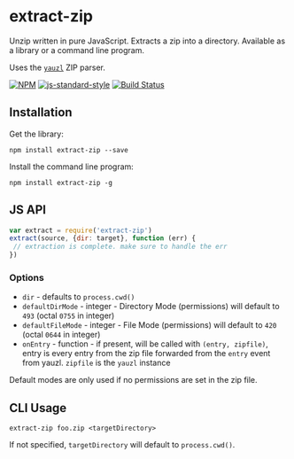 # extract-zip

Unzip written in pure JavaScript. Extracts a zip into a directory. Available as a library or a command line program.

Uses the [`yauzl`](http://npmjs.org/yauzl) ZIP parser.

[![NPM](https://nodei.co/npm/extract-zip.png?global=true)](https://nodei.co/npm/extract-zip/)
[![js-standard-style](https://cdn.rawgit.com/feross/standard/master/badge.svg)](https://github.com/feross/standard)
[![Build Status](https://travis-ci.org/maxogden/extract-zip.svg?branch=master)](https://travis-ci.org/maxogden/extract-zip)

## Installation

Get the library:

```
npm install extract-zip --save
```

Install the command line program:

```
npm install extract-zip -g
```

## JS API

```js
var extract = require('extract-zip')
extract(source, {dir: target}, function (err) {
 // extraction is complete. make sure to handle the err
})
```

### Options

- `dir` - defaults to `process.cwd()`
- `defaultDirMode` - integer - Directory Mode (permissions) will default to `493` (octal `0755` in integer)
- `defaultFileMode` - integer - File Mode (permissions) will default to `420` (octal `0644` in integer)
- `onEntry` - function - if present, will be called with `(entry, zipfile)`, entry is every entry from the zip file forwarded from the `entry` event from yauzl. `zipfile` is the `yauzl` instance

Default modes are only used if no permissions are set in the zip file.

## CLI Usage

```
extract-zip foo.zip <targetDirectory>
```

If not specified, `targetDirectory` will default to `process.cwd()`.
